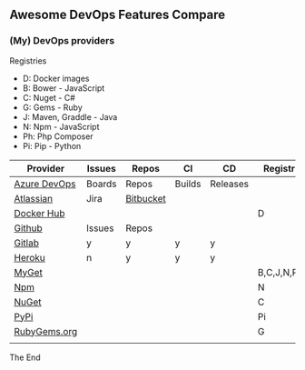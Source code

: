 ## Awesome DevOps Features Compare

### (My) DevOps providers

Registries
* D: Docker images
* B: Bower - JavaScript
* C: Nuget - C#
* G: Gems - Ruby
* J: Maven, Graddle - Java
* N: Npm - JavaScript
* Ph: Php Composer
* Pi: Pip - Python

|Provider|Issues|Repos|CI|CD|Registries|Cloud|
|---|---|---|---|---|---|---|
|[Azure DevOps](https://dev.azure.com/rasor/)|Boards|Repos|Builds|Releases||[Azure](https://portal.azure.com/#home)|
|[Atlassian](https://start.atlassian.com/)|Jira|[Bitbucket](https://bitbucket.org/dashboard/overview)||||n|
|[Docker Hub](https://hub.docker.com/)|||||D||
|[Github](https://github.com/rasor/)|Issues|Repos||||n|
|[Gitlab](https://gitlab.com/)|y|y|y|y|||
|[Heroku](https://dashboard.heroku.com/apps)|n|y|y|y||Aws|
|[MyGet](https://www.myget.org/)|||||B,C,J,N,Ph,Pi||
|[Npm](https://www.npmjs.com/)|||||N||
|[NuGet](https://www.nuget.org/)|||||C||
|[PyPi](https://pypi.org/)|||||Pi||
|[RubyGems.org](https://rubygems.org/)|||||G||
||||||||

The End